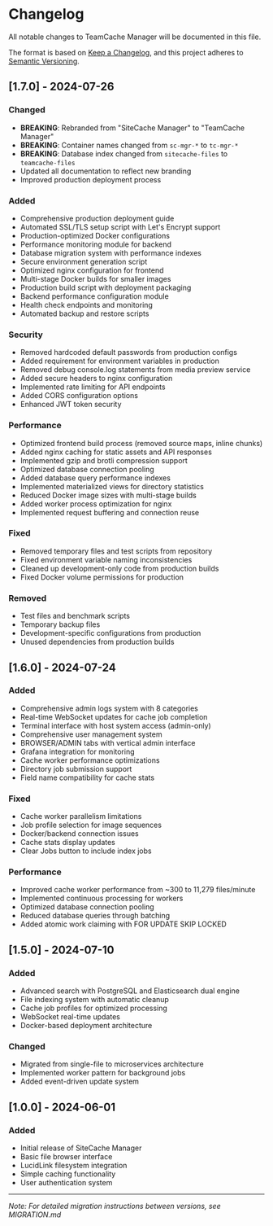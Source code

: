 # Changelog

All notable changes to TeamCache Manager will be documented in this file.

The format is based on [Keep a Changelog](https://keepachangelog.com/en/1.0.0/),
and this project adheres to [Semantic Versioning](https://semver.org/spec/v2.0.0.html).

## [1.7.0] - 2024-07-26

### Changed
- **BREAKING**: Rebranded from "SiteCache Manager" to "TeamCache Manager"
- **BREAKING**: Container names changed from `sc-mgr-*` to `tc-mgr-*`
- **BREAKING**: Database index changed from `sitecache-files` to `teamcache-files`
- Updated all documentation to reflect new branding
- Improved production deployment process

### Added
- Comprehensive production deployment guide
- Automated SSL/TLS setup script with Let's Encrypt support
- Production-optimized Docker configurations
- Performance monitoring module for backend
- Database migration system with performance indexes
- Secure environment generation script
- Optimized nginx configuration for frontend
- Multi-stage Docker builds for smaller images
- Production build script with deployment packaging
- Backend performance configuration module
- Health check endpoints and monitoring
- Automated backup and restore scripts

### Security
- Removed hardcoded default passwords from production configs
- Added requirement for environment variables in production
- Removed debug console.log statements from media preview service
- Added secure headers to nginx configuration
- Implemented rate limiting for API endpoints
- Added CORS configuration options
- Enhanced JWT token security

### Performance
- Optimized frontend build process (removed source maps, inline chunks)
- Added nginx caching for static assets and API responses
- Implemented gzip and brotli compression support
- Optimized database connection pooling
- Added database query performance indexes
- Implemented materialized views for directory statistics
- Reduced Docker image sizes with multi-stage builds
- Added worker process optimization for nginx
- Implemented request buffering and connection reuse

### Fixed
- Removed temporary files and test scripts from repository
- Fixed environment variable naming inconsistencies
- Cleaned up development-only code from production builds
- Fixed Docker volume permissions for production

### Removed
- Test files and benchmark scripts
- Temporary backup files
- Development-specific configurations from production
- Unused dependencies from production builds

## [1.6.0] - 2024-07-24

### Added
- Comprehensive admin logs system with 8 categories
- Real-time WebSocket updates for cache job completion
- Terminal interface with host system access (admin-only)
- Comprehensive user management system
- BROWSER/ADMIN tabs with vertical admin interface
- Grafana integration for monitoring
- Cache worker performance optimizations
- Directory job submission support
- Field name compatibility for cache stats

### Fixed
- Cache worker parallelism limitations
- Job profile selection for image sequences
- Docker/backend connection issues
- Cache stats display updates
- Clear Jobs button to include index jobs

### Performance
- Improved cache worker performance from ~300 to 11,279 files/minute
- Implemented continuous processing for workers
- Optimized database connection pooling
- Reduced database queries through batching
- Added atomic work claiming with FOR UPDATE SKIP LOCKED

## [1.5.0] - 2024-07-10

### Added
- Advanced search with PostgreSQL and Elasticsearch dual engine
- File indexing system with automatic cleanup
- Cache job profiles for optimized processing
- WebSocket real-time updates
- Docker-based deployment architecture

### Changed
- Migrated from single-file to microservices architecture
- Implemented worker pattern for background jobs
- Added event-driven update system

## [1.0.0] - 2024-06-01

### Added
- Initial release of SiteCache Manager
- Basic file browser interface
- LucidLink filesystem integration
- Simple caching functionality
- User authentication system

---

*Note: For detailed migration instructions between versions, see MIGRATION.md*